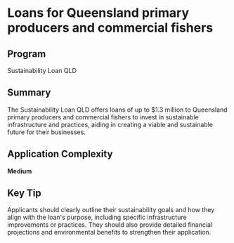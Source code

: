 # Loans for Queensland primary producers and commercial fishers
  
## Program
Sustainability Loan QLD

## Summary
The Sustainability Loan QLD offers loans of up to $1.3 million to Queensland primary producers and commercial fishers to invest in sustainable infrastructure and practices, aiding in creating a viable and sustainable future for their businesses.

## Application Complexity
**Medium**

## Key Tip
Applicants should clearly outline their sustainability goals and how they align with the loan's purpose, including specific infrastructure improvements or practices. They should also provide detailed financial projections and environmental benefits to strengthen their application.
